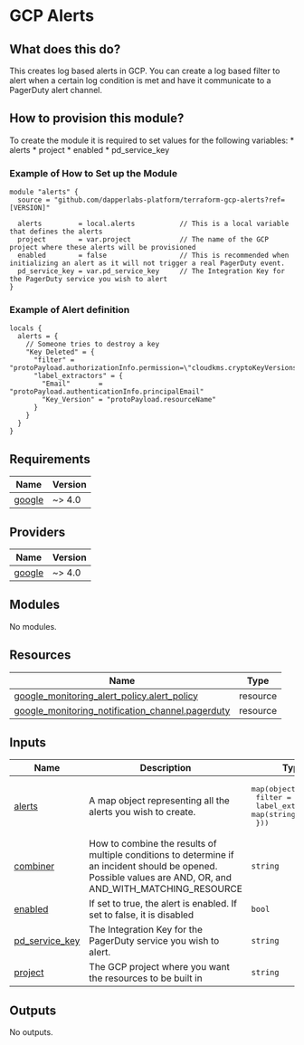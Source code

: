 # GCP Alerts

## What does this do?

This creates log based alerts in GCP. You can create a log based filter to alert when a certain log condition is met and have it communicate to a PagerDuty alert channel.

## How to provision this module?

To create the module it is required to set values for the following variables:
    * alerts
    * project
    * enabled
    * pd\_service\_key

### Example of How to Set up the Module
```hcl
module "alerts" {
  source = "github.com/dapperlabs-platform/terraform-gcp-alerts?ref=[VERSION]"

  alerts         = local.alerts           // This is a local variable that defines the alerts
  project        = var.project            // The name of the GCP project where these alerts will be provisioned
  enabled        = false                  // This is recommended when initializing an alert as it will not trigger a real PagerDuty event.
  pd_service_key = var.pd_service_key     // The Integration Key for the PagerDuty service you wish to alert
}
```

### Example of Alert definition
```hcl
locals {
  alerts = {
    // Someone tries to destroy a key
    "Key Deleted" = {
      "filter" = "protoPayload.authorizationInfo.permission=\"cloudkms.cryptoKeyVersions.destroy\""
      "label_extractors" = {
        "Email"       = "protoPayload.authenticationInfo.principalEmail"
        "Key_Version" = "protoPayload.resourceName"
      }
    }
  }
}
```

## Requirements

| Name | Version |
|------|---------|
| <a name="requirement_google"></a> [google](#requirement\_google) | ~> 4.0 |

## Providers

| Name | Version |
|------|---------|
| <a name="provider_google"></a> [google](#provider\_google) | ~> 4.0 |

## Modules

No modules.

## Resources

| Name | Type |
|------|------|
| [google_monitoring_alert_policy.alert_policy](https://registry.terraform.io/providers/hashicorp/google/latest/docs/resources/monitoring_alert_policy) | resource |
| [google_monitoring_notification_channel.pagerduty](https://registry.terraform.io/providers/hashicorp/google/latest/docs/resources/monitoring_notification_channel) | resource |

## Inputs

| Name | Description | Type | Default | Required |
|------|-------------|------|---------|:--------:|
| <a name="input_alerts"></a> [alerts](#input\_alerts) | A map object representing all the alerts you wish to create. | <pre>map(object({<br>    filter           = string<br>    label_extractors = map(string)<br>  }))</pre> | n/a | yes |
| <a name="input_combiner"></a> [combiner](#input\_combiner) | How to combine the results of multiple conditions to determine if an incident should be opened. Possible values are AND, OR, and AND\_WITH\_MATCHING\_RESOURCE | `string` | `"OR"` | no |
| <a name="input_enabled"></a> [enabled](#input\_enabled) | If set to true, the alert is enabled. If set to false, it is disabled | `bool` | n/a | yes |
| <a name="input_pd_service_key"></a> [pd\_service\_key](#input\_pd\_service\_key) | The Integration Key for the PagerDuty service you wish to alert. | `string` | n/a | yes |
| <a name="input_project"></a> [project](#input\_project) | The GCP project where you want the resources to be built in | `string` | n/a | yes |

## Outputs

No outputs.
